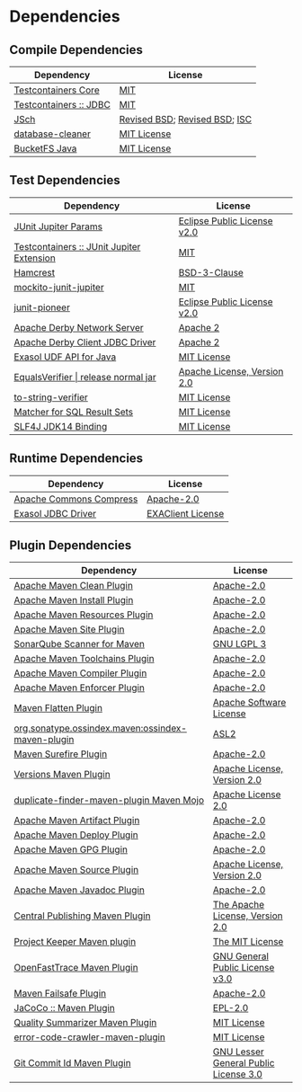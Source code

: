 <!-- @formatter:off -->
# Dependencies

## Compile Dependencies

| Dependency                  | License                                      |
| --------------------------- | -------------------------------------------- |
| [Testcontainers Core][0]    | [MIT][1]                                     |
| [Testcontainers :: JDBC][0] | [MIT][1]                                     |
| [JSch][2]                   | [Revised BSD][3]; [Revised BSD][4]; [ISC][5] |
| [database-cleaner][6]       | [MIT License][7]                             |
| [BucketFS Java][8]          | [MIT License][9]                             |

## Test Dependencies

| Dependency                                     | License                           |
| ---------------------------------------------- | --------------------------------- |
| [JUnit Jupiter Params][10]                     | [Eclipse Public License v2.0][11] |
| [Testcontainers :: JUnit Jupiter Extension][0] | [MIT][1]                          |
| [Hamcrest][12]                                 | [BSD-3-Clause][13]                |
| [mockito-junit-jupiter][14]                    | [MIT][15]                         |
| [junit-pioneer][16]                            | [Eclipse Public License v2.0][11] |
| [Apache Derby Network Server][17]              | [Apache 2][18]                    |
| [Apache Derby Client JDBC Driver][17]          | [Apache 2][18]                    |
| [Exasol UDF API for Java][19]                  | [MIT License][20]                 |
| [EqualsVerifier \| release normal jar][21]     | [Apache License, Version 2.0][22] |
| [to-string-verifier][23]                       | [MIT License][24]                 |
| [Matcher for SQL Result Sets][25]              | [MIT License][26]                 |
| [SLF4J JDK14 Binding][27]                      | [MIT License][24]                 |

## Runtime Dependencies

| Dependency                    | License                 |
| ----------------------------- | ----------------------- |
| [Apache Commons Compress][28] | [Apache-2.0][22]        |
| [Exasol JDBC Driver][29]      | [EXAClient License][30] |

## Plugin Dependencies

| Dependency                                              | License                                     |
| ------------------------------------------------------- | ------------------------------------------- |
| [Apache Maven Clean Plugin][31]                         | [Apache-2.0][22]                            |
| [Apache Maven Install Plugin][32]                       | [Apache-2.0][22]                            |
| [Apache Maven Resources Plugin][33]                     | [Apache-2.0][22]                            |
| [Apache Maven Site Plugin][34]                          | [Apache-2.0][22]                            |
| [SonarQube Scanner for Maven][35]                       | [GNU LGPL 3][36]                            |
| [Apache Maven Toolchains Plugin][37]                    | [Apache-2.0][22]                            |
| [Apache Maven Compiler Plugin][38]                      | [Apache-2.0][22]                            |
| [Apache Maven Enforcer Plugin][39]                      | [Apache-2.0][22]                            |
| [Maven Flatten Plugin][40]                              | [Apache Software License][22]               |
| [org.sonatype.ossindex.maven:ossindex-maven-plugin][41] | [ASL2][18]                                  |
| [Maven Surefire Plugin][42]                             | [Apache-2.0][22]                            |
| [Versions Maven Plugin][43]                             | [Apache License, Version 2.0][22]           |
| [duplicate-finder-maven-plugin Maven Mojo][44]          | [Apache License 2.0][45]                    |
| [Apache Maven Artifact Plugin][46]                      | [Apache-2.0][22]                            |
| [Apache Maven Deploy Plugin][47]                        | [Apache-2.0][22]                            |
| [Apache Maven GPG Plugin][48]                           | [Apache-2.0][22]                            |
| [Apache Maven Source Plugin][49]                        | [Apache License, Version 2.0][22]           |
| [Apache Maven Javadoc Plugin][50]                       | [Apache-2.0][22]                            |
| [Central Publishing Maven Plugin][51]                   | [The Apache License, Version 2.0][22]       |
| [Project Keeper Maven plugin][52]                       | [The MIT License][53]                       |
| [OpenFastTrace Maven Plugin][54]                        | [GNU General Public License v3.0][55]       |
| [Maven Failsafe Plugin][56]                             | [Apache-2.0][22]                            |
| [JaCoCo :: Maven Plugin][57]                            | [EPL-2.0][58]                               |
| [Quality Summarizer Maven Plugin][59]                   | [MIT License][60]                           |
| [error-code-crawler-maven-plugin][61]                   | [MIT License][62]                           |
| [Git Commit Id Maven Plugin][63]                        | [GNU Lesser General Public License 3.0][64] |

[0]: https://java.testcontainers.org
[1]: http://opensource.org/licenses/MIT
[2]: https://github.com/mwiede/jsch
[3]: https://github.com/mwiede/jsch/blob/master/LICENSE.txt
[4]: https://github.com/mwiede/jsch/blob/master/LICENSE.JZlib.txt
[5]: https://github.com/mwiede/jsch/blob/master/LICENSE.jBCrypt.txt
[6]: https://github.com/exasol/database-cleaner/
[7]: https://github.com/exasol/database-cleaner/blob/main/LICENSE
[8]: https://github.com/exasol/bucketfs-java/
[9]: https://github.com/exasol/bucketfs-java/blob/main/LICENSE
[10]: https://junit.org/
[11]: https://www.eclipse.org/legal/epl-v20.html
[12]: http://hamcrest.org/JavaHamcrest/
[13]: https://raw.githubusercontent.com/hamcrest/JavaHamcrest/master/LICENSE
[14]: https://github.com/mockito/mockito
[15]: https://opensource.org/licenses/MIT
[16]: https://junit-pioneer.org/
[17]: http://db.apache.org/derby/
[18]: http://www.apache.org/licenses/LICENSE-2.0.txt
[19]: https://github.com/exasol/udf-api-java/
[20]: https://github.com/exasol/udf-api-java/blob/main/LICENSE
[21]: https://www.jqno.nl/equalsverifier
[22]: https://www.apache.org/licenses/LICENSE-2.0.txt
[23]: https://github.com/jparams/to-string-verifier
[24]: http://www.opensource.org/licenses/mit-license.php
[25]: https://github.com/exasol/hamcrest-resultset-matcher/
[26]: https://github.com/exasol/hamcrest-resultset-matcher/blob/main/LICENSE
[27]: http://www.slf4j.org
[28]: https://commons.apache.org/proper/commons-compress/
[29]: https://www.exasol.com/
[30]: https://repo1.maven.org/maven2/com/exasol/exasol-jdbc/25.2.5/exasol-jdbc-25.2.5-license.txt
[31]: https://maven.apache.org/plugins/maven-clean-plugin/
[32]: https://maven.apache.org/plugins/maven-install-plugin/
[33]: https://maven.apache.org/plugins/maven-resources-plugin/
[34]: https://maven.apache.org/plugins/maven-site-plugin/
[35]: http://docs.sonarqube.org/display/PLUG/Plugin+Library/sonar-scanner-maven/sonar-maven-plugin
[36]: http://www.gnu.org/licenses/lgpl.txt
[37]: https://maven.apache.org/plugins/maven-toolchains-plugin/
[38]: https://maven.apache.org/plugins/maven-compiler-plugin/
[39]: https://maven.apache.org/enforcer/maven-enforcer-plugin/
[40]: https://www.mojohaus.org/flatten-maven-plugin/
[41]: https://sonatype.github.io/ossindex-maven/maven-plugin/
[42]: https://maven.apache.org/surefire/maven-surefire-plugin/
[43]: https://www.mojohaus.org/versions/versions-maven-plugin/
[44]: https://basepom.github.io/duplicate-finder-maven-plugin
[45]: http://www.apache.org/licenses/LICENSE-2.0.html
[46]: https://maven.apache.org/plugins/maven-artifact-plugin/
[47]: https://maven.apache.org/plugins/maven-deploy-plugin/
[48]: https://maven.apache.org/plugins/maven-gpg-plugin/
[49]: https://maven.apache.org/plugins/maven-source-plugin/
[50]: https://maven.apache.org/plugins/maven-javadoc-plugin/
[51]: https://central.sonatype.org
[52]: https://github.com/exasol/project-keeper/
[53]: https://github.com/exasol/project-keeper/blob/main/LICENSE
[54]: https://github.com/itsallcode/openfasttrace-maven-plugin
[55]: https://www.gnu.org/licenses/gpl-3.0.html
[56]: https://maven.apache.org/surefire/maven-failsafe-plugin/
[57]: https://www.jacoco.org/jacoco/trunk/doc/maven.html
[58]: https://www.eclipse.org/legal/epl-2.0/
[59]: https://github.com/exasol/quality-summarizer-maven-plugin/
[60]: https://github.com/exasol/quality-summarizer-maven-plugin/blob/main/LICENSE
[61]: https://github.com/exasol/error-code-crawler-maven-plugin/
[62]: https://github.com/exasol/error-code-crawler-maven-plugin/blob/main/LICENSE
[63]: https://github.com/git-commit-id/git-commit-id-maven-plugin
[64]: http://www.gnu.org/licenses/lgpl-3.0.txt
